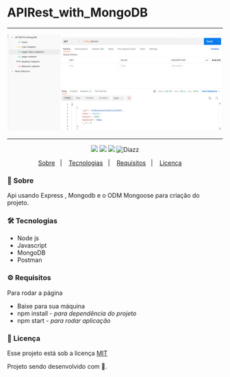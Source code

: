 # APIRest_with_MongoDB

***

<p align="center">
  <img src="https://github.com/wevdiaz/APIRest_with_MongoDB/blob/main/image/tela_APIRESTful.png?raw=true">
</p>

***

<p align="center">  
      <a>
          <img src="https://img.shields.io/github/repo-size/wevdiaz/APIRest_with_MongoDB?color=%23d35400">      
      </a>  
      <a>
          <img src="https://img.shields.io/github/license/wevdiaz/APIRest_with_MongoDB?color=%23d35400">        
      </a>      
      <a>
          <img src="https://img.shields.io/github/languages/count/wevdiaz/APIRest_with_MongoDB?color=%23d35400">       
      </a>      
      <a>          
          <img alt="Diazz" src="https://img.shields.io/badge/made%20by-Diazz-APIRest_with_MongoDB?color=%23d35400"> 
      </a>      
  </p> 

<p align="center">
    <a href="#speech_balloon-sobre">Sobre</a>&nbsp;&nbsp;&nbsp;|&nbsp;&nbsp;&nbsp;
    <a href="#hammer_and_wrench-tecnologias">Tecnologias</a>&nbsp;&nbsp;&nbsp;|&nbsp;&nbsp;&nbsp;
    <a href="#gear-requisitos">Requisitos</a>&nbsp;&nbsp;&nbsp;|&nbsp;&nbsp;&nbsp;
    <a href="#scroll-licença">Licença</a>&nbsp;&nbsp;&nbsp;&nbsp;&nbsp;&nbsp;    
</p>

### :speech_balloon: Sobre

 Api usando Express , Mongodb e o ODM Mongoose para criação do projeto.
 
 ### :hammer_and_wrench: Tecnologias
 
 * Node js
 * Javascript
 * MongoDB
 * Postman

### :gear: Requisitos

Para rodar a página

* Baixe para sua máquina
* npm install - *para dependência do projeto*
* npm start - *para rodar aplicação*

### :scroll: Licença

Esse projeto está sob a licença [MIT](https://github.com/wevdiaz/APIRest_with_MongoDB/blob/master/LICENSE)

Projeto sendo desenvolvido com :blue_heart:.
